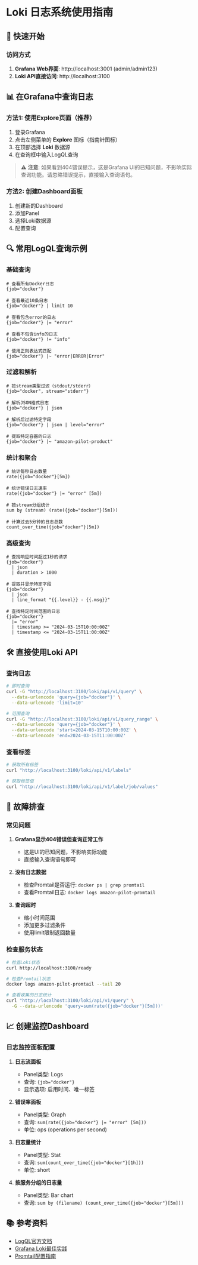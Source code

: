 # Loki 日志系统使用指南

## 🚀 快速开始

### 访问方式

1. **Grafana Web界面**: http://localhost:3001 (admin/admin123)
2. **Loki API直接访问**: http://localhost:3100

## 📊 在Grafana中查询日志

### 方法1: 使用Explore页面（推荐）

1. 登录Grafana
2. 点击左侧菜单的 **Explore** 图标（指南针图标）
3. 在顶部选择 **Loki** 数据源
4. 在查询框中输入LogQL查询

> ⚠️ **注意**: 如果看到404错误提示，这是Grafana UI的已知问题，不影响实际查询功能。请忽略错误提示，直接输入查询语句。

### 方法2: 创建Dashboard面板

1. 创建新的Dashboard
2. 添加Panel
3. 选择Loki数据源
4. 配置查询

## 🔍 常用LogQL查询示例

### 基础查询

```logql
# 查看所有Docker日志
{job="docker"}

# 查看最近10条日志
{job="docker"} | limit 10

# 查看包含error的日志
{job="docker"} |= "error"

# 查看不包含info的日志
{job="docker"} != "info"

# 使用正则表达式匹配
{job="docker"} |~ "error|ERROR|Error"
```

### 过滤和解析

```logql
# 按stream类型过滤（stdout/stderr）
{job="docker", stream="stderr"}

# 解析JSON格式日志
{job="docker"} | json

# 解析后过滤特定字段
{job="docker"} | json | level="error"

# 提取特定容器的日志
{job="docker"} |~ "amazon-pilot-product"
```

### 统计和聚合

```logql
# 统计每秒日志数量
rate({job="docker"}[5m])

# 统计错误日志速率
rate({job="docker"} |= "error" [5m])

# 按stream分组统计
sum by (stream) (rate({job="docker"}[5m]))

# 计算过去5分钟的日志总数
count_over_time({job="docker"}[5m])
```

### 高级查询

```logql
# 查找响应时间超过1秒的请求
{job="docker"}
  | json
  | duration > 1000

# 提取并显示特定字段
{job="docker"}
  | json
  | line_format "{{.level}} - {{.msg}}"

# 查找特定时间范围的日志
{job="docker"}
  |= "error"
  | timestamp >= "2024-03-15T10:00:00Z"
  | timestamp <= "2024-03-15T11:00:00Z"
```

## 🛠️ 直接使用Loki API

### 查询日志

```bash
# 即时查询
curl -G "http://localhost:3100/loki/api/v1/query" \
  --data-urlencode 'query={job="docker"}' \
  --data-urlencode 'limit=10'

# 范围查询
curl -G "http://localhost:3100/loki/api/v1/query_range" \
  --data-urlencode 'query={job="docker"}' \
  --data-urlencode 'start=2024-03-15T10:00:00Z' \
  --data-urlencode 'end=2024-03-15T11:00:00Z'
```

### 查看标签

```bash
# 获取所有标签
curl "http://localhost:3100/loki/api/v1/labels"

# 获取标签值
curl "http://localhost:3100/loki/api/v1/label/job/values"
```

## 🔧 故障排查

### 常见问题

1. **Grafana显示404错误但查询正常工作**
   - 这是UI的已知问题，不影响实际功能
   - 直接输入查询语句即可

2. **没有日志数据**
   - 检查Promtail是否运行: `docker ps | grep promtail`
   - 查看Promtail日志: `docker logs amazon-pilot-promtail`

3. **查询超时**
   - 缩小时间范围
   - 添加更多过滤条件
   - 使用limit限制返回数量

### 检查服务状态

```bash
# 检查Loki状态
curl http://localhost:3100/ready

# 检查Promtail状态
docker logs amazon-pilot-promtail --tail 20

# 查看收集的日志统计
curl "http://localhost:3100/loki/api/v1/query" \
  -G --data-urlencode 'query=sum(rate({job="docker"}[5m]))'
```

## 📈 创建监控Dashboard

### 日志监控面板配置

1. **日志流面板**
   - Panel类型: Logs
   - 查询: `{job="docker"}`
   - 显示选项: 启用时间、唯一标签

2. **错误率面板**
   - Panel类型: Graph
   - 查询: `sum(rate({job="docker"} |= "error" [5m]))`
   - 单位: ops (operations per second)

3. **日志量统计**
   - Panel类型: Stat
   - 查询: `sum(count_over_time({job="docker"}[1h]))`
   - 单位: short

4. **按服务分组的日志量**
   - Panel类型: Bar chart
   - 查询: `sum by (filename) (count_over_time({job="docker"}[5m]))`

## 📚 参考资料

- [LogQL官方文档](https://grafana.com/docs/loki/latest/logql/)
- [Grafana Loki最佳实践](https://grafana.com/docs/loki/latest/best-practices/)
- [Promtail配置指南](https://grafana.com/docs/loki/latest/clients/promtail/configuration/)